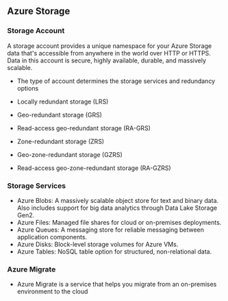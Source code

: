 ## Azure Storage

### Storage Account 

A storage account provides a unique namespace for your Azure Storage data that's accessible from anywhere in the world over HTTP or HTTPS. Data in this account is secure, highly available, durable, and massively scalable.

- The type of account determines the storage services and redundancy options

- Locally redundant storage (LRS)
- Geo-redundant storage (GRS)
- Read-access geo-redundant storage (RA-GRS)
- Zone-redundant storage (ZRS)
- Geo-zone-redundant storage (GZRS)
- Read-access geo-zone-redundant storage (RA-GZRS)

### Storage Services

- Azure Blobs: A massively scalable object store for text and binary data. Also includes support for big data analytics through Data Lake Storage Gen2.
- Azure Files: Managed file shares for cloud or on-premises deployments.
- Azure Queues: A messaging store for reliable messaging between application components.
- Azure Disks: Block-level storage volumes for Azure VMs.
- Azure Tables: NoSQL table option for structured, non-relational data.

### Azure Migrate

- Azure Migrate is a service that helps you migrate from an on-premises environment to the cloud